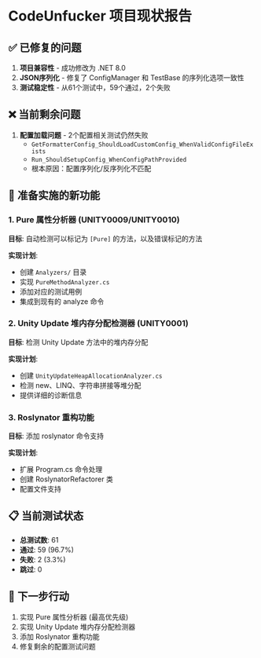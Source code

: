 # CodeUnfucker 项目现状报告

## ✅ 已修复的问题
1. **项目兼容性** - 成功修改为 .NET 8.0
2. **JSON序列化** - 修复了 ConfigManager 和 TestBase 的序列化选项一致性
3. **测试稳定性** - 从61个测试中，59个通过，2个失败

## ❌ 当前剩余问题
1. **配置加载问题** - 2个配置相关测试仍然失败
   - `GetFormatterConfig_ShouldLoadCustomConfig_WhenValidConfigFileExists`
   - `Run_ShouldSetupConfig_WhenConfigPathProvided`
   - 根本原因：配置序列化/反序列化不匹配

## 🚀 准备实施的新功能

### 1. Pure 属性分析器 (UNITY0009/UNITY0010)
**目标**: 自动检测可以标记为 `[Pure]` 的方法，以及错误标记的方法

**实现计划**:
- 创建 `Analyzers/` 目录
- 实现 `PureMethodAnalyzer.cs`
- 添加对应的测试用例
- 集成到现有的 analyze 命令

### 2. Unity Update 堆内存分配检测器 (UNITY0001)
**目标**: 检测 Unity Update 方法中的堆内存分配

**实现计划**:
- 创建 `UnityUpdateHeapAllocationAnalyzer.cs`
- 检测 new、LINQ、字符串拼接等堆分配
- 提供详细的诊断信息

### 3. Roslynator 重构功能
**目标**: 添加 roslynator 命令支持

**实现计划**:
- 扩展 Program.cs 命令处理
- 创建 RoslynatorRefactorer 类
- 配置文件支持

## 📋 当前测试状态
- **总测试数**: 61
- **通过**: 59 (96.7%)
- **失败**: 2 (3.3%)
- **跳过**: 0

## 🎯 下一步行动
1. 实现 Pure 属性分析器 (最高优先级)
2. 实现 Unity Update 堆内存分配检测器
3. 添加 Roslynator 重构功能
4. 修复剩余的配置测试问题